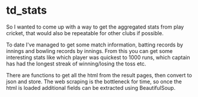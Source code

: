 # td_stats
So I wanted to come up with a way to get the aggregated stats from play cricket, that would also be repeatable for other clubs if possible.

To date I've managed to get some match information, batting records by innings and bowling records by innings. From this you can get some interesting stats like which player was quickest to 1000 runs, which captain has had the longest streak of winning/losing the toss etc.

There are functions to get all the html from the result pages, then convert to json and store. The web scraping is the bottleneck for time, so once the html is loaded additional fields can be extracted using BeautifulSoup.
